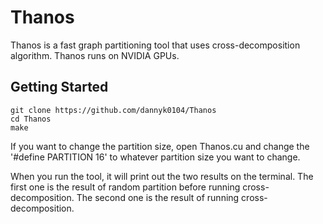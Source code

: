 # Thanos

Thanos is a fast graph partitioning tool that uses cross-decomposition algorithm.
Thanos runs on NVIDIA GPUs.

## Getting Started

```
git clone https://github.com/dannyk0104/Thanos
cd Thanos
make
```

If you want to change the partition size, open Thanos.cu and change the
'#define PARTITION 16' to whatever partition size you want to change.

When you run the tool, it will print out the two results on the terminal.
The first one is the result of random partition before running cross-decomposition.
The second one is the result of running cross-decomposition.
